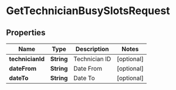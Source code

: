 
# GetTechnicianBusySlotsRequest

## Properties
Name | Type | Description | Notes
------------ | ------------- | ------------- | -------------
**technicianId** | **String** | Technician ID |  [optional]
**dateFrom** | **String** | Date From |  [optional]
**dateTo** | **String** | Date To |  [optional]



